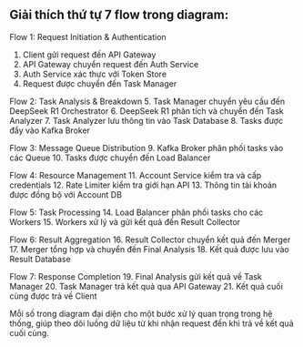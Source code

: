 ## Giải thích thứ tự 7 flow trong diagram:

Flow 1: Request Initiation & Authentication
1. Client gửi request đến API Gateway
2. API Gateway chuyển request đến Auth Service
3. Auth Service xác thực với Token Store
4. Request được chuyển đến Task Manager

Flow 2: Task Analysis & Breakdown
5. Task Manager chuyển yêu cầu đến DeepSeek R1 Orchestrator
6. DeepSeek R1 phân tích và chuyển đến Task Analyzer
7. Task Analyzer lưu thông tin vào Task Database
8. Tasks được đẩy vào Kafka Broker

Flow 3: Message Queue Distribution
9. Kafka Broker phân phối tasks vào các Queue
10. Tasks được chuyển đến Load Balancer

Flow 4: Resource Management
11. Account Service kiểm tra và cấp credentials
12. Rate Limiter kiểm tra giới hạn API
13. Thông tin tài khoản được đồng bộ với Account DB

Flow 5: Task Processing
14. Load Balancer phân phối tasks cho các Workers
15. Workers xử lý và gửi kết quả đến Result Collector

Flow 6: Result Aggregation
16. Result Collector chuyển kết quả đến Merger
17. Merger tổng hợp và chuyển đến Final Analysis
18. Kết quả được lưu vào Result Database

Flow 7: Response Completion
19. Final Analysis gửi kết quả về Task Manager
20. Task Manager trả kết quả qua API Gateway
21. Kết quả cuối cùng được trả về Client

Mỗi số trong diagram đại diện cho một bước xử lý quan trọng trong hệ thống, giúp theo dõi luồng dữ liệu từ khi nhận request đến khi trả về kết quả cuối cùng.